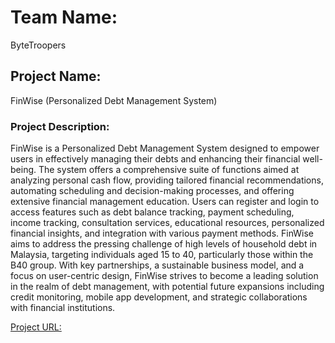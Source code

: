 # Team Name: 
ByteTroopers

## Project Name: 
FinWise (Personalized Debt Management System)

### Project Description:
FinWise is a Personalized Debt Management System designed to empower users in effectively managing their debts and enhancing their financial well-being. The system offers a comprehensive suite of functions aimed at analyzing personal cash flow, providing tailored financial recommendations, automating scheduling and decision-making processes, and offering extensive financial management education. Users can register and login to access features such as debt balance tracking, payment scheduling, income tracking, consultation services, educational resources, personalized financial insights, and integration with various payment methods. FinWise aims to address the pressing challenge of high levels of household debt in Malaysia, targeting individuals aged 15 to 40, particularly those within the B40 group. With key partnerships, a sustainable business model, and a focus on user-centric design, FinWise strives to become a leading solution in the realm of debt management, with potential future expansions including credit monitoring, mobile app development, and strategic collaborations with financial institutions.

[Project URL:](project_url_here)
